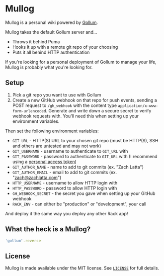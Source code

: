# Mullog

Mullog is a personal wiki powered by [Gollum](https://github.com/gollum/gollum).

Mullog takes the default Gollum server and...

- Throws it behind Puma
- Hooks it up with a remote git repo of your choosing
- Puts it all behind HTTP authentication

If you're looking for a personal deployment of Gollum to manage your life, Mullog is probably what you're looking for.

## Setup

1. Pick a git repo you want to use with Gollum
2. Create a new GitHub webhook on that repo for push events, sending a POST request to `/gh_webhook` with the content type `application/x-www-form-urlencoded`. Generate and write down a secure secret to verify webhook requests with. You'll need this when setting up your environment variables.

Then set the following environment variables:

- `GIT_URL` - HTTP(S) URL to your chosen git repo (must be HTTP(S), SSH and others are untested and may not work)
- `GIT_USERNAME` - username to authenticate to `GIT_URL` with
- `GIT_PASSWORD` - password to authenticate to `GIT_URL` with (I recommend using a [personal access token](https://help.github.com/articles/creating-a-personal-access-token-for-the-command-line/))
- `GIT_AUTHOR_NAME` - name to add to git commits (ex. "Zach Latta")
- `GIT_AUTHOR_EMAIL` - email to add to git commits (ex. "zach@zachlatta.com")
- `HTTP_USERNAME` - username to allow HTTP login with
- `HTTP_PASSWORD` - password to allow HTTP login with
- `GH_WEBHOOK_SECRET` - the secret you gave when setting up your GitHub webhook
- `RACK_ENV` - can either be "production" or "development", your call

And deploy it the same way you deploy any other Rack app!

## What the heck is a Mullog?

```ruby
'gollum'.reverse
```

## License

Mullog is made available under the MIT license. See [`LICENSE`](LICENSE) for full details.
